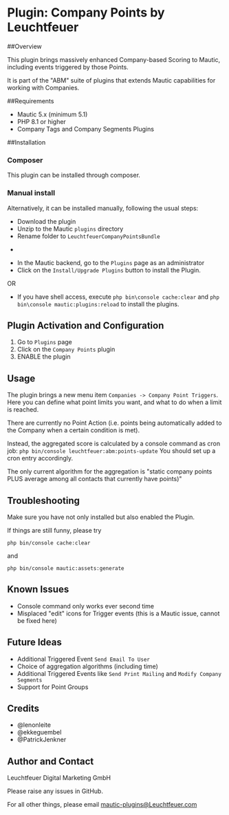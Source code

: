 # Plugin: Company Points by Leuchtfeuer

##Overview

This plugin brings massively enhanced Company-based Scoring to Mautic, including events triggered by those Points.

It is part of the "ABM" suite of plugins that extends Mautic capabilities for working with Companies.

##Requirements
- Mautic 5.x (minimum 5.1)
- PHP 8.1 or higher
- Company Tags and Company Segments Plugins

##Installation
### Composer
This plugin can be installed through composer.

### Manual install
Alternatively, it can be installed manually, following the usual steps:

* Download the plugin
* Unzip to the Mautic `plugins` directory
* Rename folder to `LeuchtfeuerCompanyPointsBundle` 

-
* In the Mautic backend, go to the `Plugins` page as an administrator
* Click on the `Install/Upgrade Plugins` button to install the Plugin.

OR

* If you have shell access, execute `php bin\console cache:clear` and `php bin\console mautic:plugins:reload` to install the plugins.

## Plugin Activation and Configuration
1. Go to `Plugins` page
2. Click on the `Company Points` plugin
3. ENABLE the plugin

## Usage
The plugin brings a new menu item `Companies -> Company Point Triggers`. Here you can define what point limits you want, and what to do when a limit is reached.

There are currently no Point Action (i.e. points being automatically added to the Company when a certain condition is met).

Instead, the aggregated score is calculated by a console command as cron job:
`php bin/console leuchtfeuer:abm:points-update`
You should set up a cron entry accordingly.

The only current algorithm for the aggregation is "static company points PLUS average among all contacts that currently have points)"

## Troubleshooting
Make sure you have not only installed but also enabled the Plugin.

If things are still funny, please try

`php bin/console cache:clear`

and 

`php bin/console mautic:assets:generate`

## Known Issues
* Console command only works ever second time
* Misplaced "edit" icons for Trigger events (this is a Mautic issue, cannot be fixed here)

## Future Ideas
* Additional Triggered Event `Send Email To User`
* Choice of aggregation algorithms (including time)
* Additional Triggered Events like `Send Print Mailing` and `Modify Company Segments`
* Support for Point Groups

## Credits
* @lenonleite
* @ekkeguembel
* @PatrickJenkner

## Author and Contact
Leuchtfeuer Digital Marketing GmbH

Please raise any issues in GitHub.

For all other things, please email mautic-plugins@Leuchtfeuer.com
